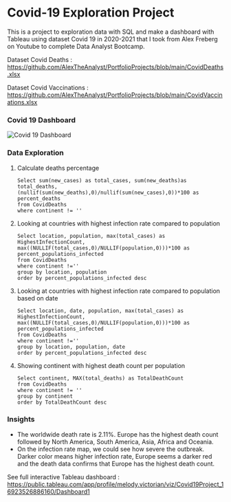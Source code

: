# Covid-19 Exploration Project
This is a project to exploration data with SQL and make a dashboard with Tableau using dataset Covid 19 in 2020-2021 
that I took from Alex Freberg on Youtube to complete Data Analyst Bootcamp.

Dataset Covid Deaths : https://github.com/AlexTheAnalyst/PortfolioProjects/blob/main/CovidDeaths.xlsx

Dataset Covid Vaccinations : https://github.com/AlexTheAnalyst/PortfolioProjects/blob/main/CovidVaccinations.xlsx

### Covid 19 Dashboard
![Covid 19 Dashboard](https://github.com/melodyvictorian22/Covid-19-Exploration-Project/assets/50192955/dba6b8a0-0b30-4765-9927-542cc512c5ae)

### Data Exploration
1. Calculate deaths percentage
   ```
   Select sum(new_cases) as total_cases, sum(new_deaths)as total_deaths, (nullif(sum(new_deaths),0)/nullif(sum(new_cases),0))*100 as percent_deaths
   from CovidDeaths
   where continent != ''
   ```

2. Looking at countries with highest infection rate compared to population
   ```
   Select location, population, max(total_cases) as HighestInfectionCount, max((NULLIF(total_cases,0)/NULLIF(population,0)))*100 as percent_populations_infected
   from CovidDeaths
   where continent !=''
   group by location, population
   order by percent_populations_infected desc
   ```

3. Looking at countries with highest infection rate compared to population based on date
   ```
   Select location, date, population, max(total_cases) as HighestInfectionCount, max((NULLIF(total_cases,0)/NULLIF(population,0)))*100 as percent_populations_infected
   from CovidDeaths
   where continent !=''
   group by location, population, date
   order by percent_populations_infected desc
   ```

4. Showing continent with highest death count per population
   ```
   Select continent, MAX(total_deaths) as TotalDeathCount
   from CovidDeaths
   where continent != ''
   group by continent
   order by TotalDeathCount desc
   ```

### Insights
- The worldwide death rate is 2.11%. Europe has the highest death count followed by North America, South America, Asia, Africa and Oceania. 
- On the infection rate map, we could see how severe the outbreak. Darker color means higher infection rate,
  Europe seems a darker red and the death data confirms that Europe has the highest death count.

See full interactive Tableau dashboard : https://public.tableau.com/app/profile/melody.victorian/viz/Covid19Project_16923526886160/Dashboard1
